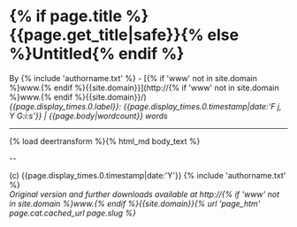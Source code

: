 # {% if page.title %}{{page.get_title|safe}}{% else %}Untitled{% endif %}

By {% include 'authorname.txt' %} - [{% if 'www' not in site.domain %}www.{% endif %}{{site.domain}}](http://{% if 'www' not in site.domain %}www.{% endif %}{{site.domain}}/)  
*{{page.display_times.0.label}}:  {{page.display_times.0.timestamp|date:'F j, Y  G:i:s'}} | {{page.body|wordcount}} words*

---

{% load deertransform %}{% html_md body_text %}

--

(c) {{page.display_times.0.timestamp|date:'Y'}} {% include 'authorname.txt' %}  
*Original version and further downloads available at http://{% if 'www' not in site.domain %}www.{% endif %}{{site.domain}}{% url 'page_htm' page.cat.cached_url page.slug %}*